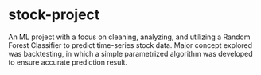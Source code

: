 # stock-project
An ML project with a focus on cleaning, analyzing, and utilizing a Random Forest Classifier to predict time-series stock data. Major concept explored was backtesting, in which a simple parametrized algorithm was developed to ensure accurate prediction result.  
